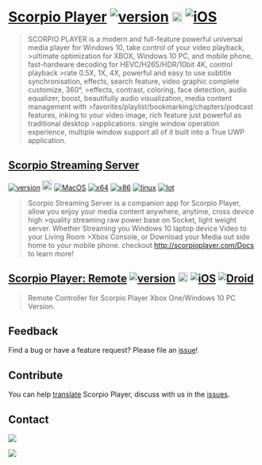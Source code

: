 # [Scorpio Player](http://scorpioplayer.com) [![version](https://img.shields.io/badge/v2.9.61630.0-2018.12.08-purple.svg)](https://github.com/ScorpioPlayer/Feedback/issues) <a href="https://www.microsoft.com/store/apps/9NPKQ7SRLV1L?ocid=badge"><img src="https://assets.windowsphone.com/13484911-a6ab-4170-8b7e-795c1e8b4165/English_get_L_InvariantCulture_Default.png" alt="Microsoft Store" height="20px" /></a> [![iOS](https://img.shields.io/badge/Apple-iOS-0078d7.svg)](https://itunes.apple.com/us/app/scorpio-player/id1336519387?ls=1&mt=8)

>SCORPIO PLAYER is a modern and full-feature powerful universal media player for Windows 10, take control of your video playback, >ultimate optimization for XBOX, Windows 10 PC, and mobile phone, fast-hardware decoding for HEVC/H265/HDR/10bit 4K, control playback >rate 0.5X, 1X, 4X, powerful and easy to use subtitle synchronisation, effects, search feature, video graphic complete customize, 360°, >effects, contrast, coloring, face detection, audio equalizer, boost, beautifully audio visualization, media content management with >favorites/playlist/bookmarking/chapters/podcast features, inking to your video image, rich feature just powerful as traditional desktop >applications. single window operation experience, multiple window support all of it built into a True UWP application.

## [Scorpio Streaming Server](http://scorpioplayer.com) 
[![version](https://img.shields.io/badge/v2.0.0-2018.07.01-green.svg)](https://github.com/ScorpioPlayer/Feedback/issues) <a href="https://www.microsoft.com/store/apps/9NM0XQKK5GMJ?ocid=badge"><img src="https://assets.windowsphone.com/13484911-a6ab-4170-8b7e-795c1e8b4165/English_get_L_InvariantCulture_Default.png" alt="Microsoft Store" height="20px" /></a> [![MacOS](https://img.shields.io/badge/Apple-MacOS-0078d7.svg)](http://scorpioplayer.com/downloads/Scorpio%20StreamingServer2.0_MacOS.zip) [![x64](https://img.shields.io/badge/Windows-x64-0078d7.svg)](http://scorpioplayer.com/downloads/ScorpioStreamingServer2.0_Windows.zip) [![x86](https://img.shields.io/badge/Windows-x86-0078d7.svg)](http://scorpioplayer.com/downloads/ScorpioStreamingServer2.0_Windows.zip) [![linux](https://img.shields.io/badge/Linux-x86-0078d7.svg)](http://scorpioplayer.com/downloads/ScorpioStreamingServer2.0_linux-x64.zip) [![Iot](https://img.shields.io/badge/Windows-Iot-0078d7.svg)](http://scorpioplayer.com/downloads/ScorpioStreamingServer2.0_Iot.zip)

>Scorpio Streaming Server is a companion app for Scorpio Player, allow you enjoy your media content anywhere, anytime, cross device high >quality streaming raw power base on Socket, light weight server. Whether Streaming you Windows 10 laptop device Video to your Living Room >Xbox Console, or Download your Media out side home to your mobile phone. checkout http://scorpioplayer.com/Docs to learn more!

## [Scorpio Player: Remote](http://scorpioplayer.com) [![version](https://img.shields.io/badge/v2.2-2018.07.01-green.svg)](https://github.com/ScorpioPlayer/Feedback/issues) <a href="https://www.microsoft.com/store/apps/9PGSSS4RL3HQ?ocid=badge"><img src="https://assets.windowsphone.com/13484911-a6ab-4170-8b7e-795c1e8b4165/English_get_L_InvariantCulture_Default.png" alt="Windows 10 Mobile" height="20px" /></a> [![iOS](https://img.shields.io/badge/Apple-iPhone%2FiPad-0078d7.svg)](https://itunes.apple.com/us/app/scorpio-player-remote/id1418672124?platform=iphone&preserveScrollPosition=true#platform/iphone) [![Droid](https://img.shields.io/badge/Google-Android-0078d7.svg)](https://play.google.com/store/apps/details?id=com.bosxixi.SPRC)

>Remote Controller for Scorpio Player Xbox One/Windows 10 PC Version.

## Feedback

Find a bug or have a feature request? Please file an <a href="https://github.com/ScorpioPlayer/Feedback/issues" target="_blank">issue</a>!

## Contribute

You can help [translate](https://github.com/ScorpioPlayer/Localization) Scorpio Player, discuss with us in the [issues](https://github.com/ScorpioPlayer/Feedback/issues).

## Contact

[![](https://img.shields.io/badge/Twitter-@scorpio_support-1da1f2.svg)](https://twitter.com/scorpio_support)

[![](https://img.shields.io/badge/微博-@scorpio_player-eb192d.svg)](https://weibo.com/scorpio_player)
